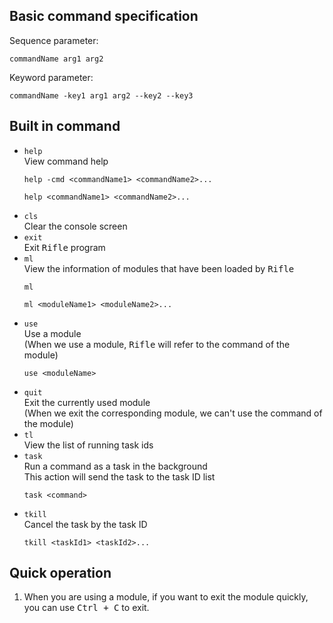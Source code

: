 ## Basic command specification
Sequence parameter:
```
commandName arg1 arg2
```
Keyword parameter:
```
commandName -key1 arg1 arg2 --key2 --key3
```
## Built in command
* `help`<br>
    View command help
    ```
    help -cmd <commandName1> <commandName2>... 
    ```
    ```
    help <commandName1> <commandName2>...
    ```
* `cls`<br>
  Clear the console screen
* `exit`<br>
  Exit <kbd>Rifle</kbd> program
* `ml`<br>
  View the information of modules that have been loaded by <kbd>Rifle</kbd>
    ```
    ml
    ```
    ```
    ml <moduleName1> <moduleName2>...
    ```
* `use`<br>
  Use a module<br>
  (When we use a module, <kbd>Rifle</kbd> will refer to the command of the module)
    ```
    use <moduleName>
    ```
* `quit`<br>
  Exit the currently used module<br>
  (When we exit the corresponding module, we can't use the command of the module)
* `tl`<br>
  View the list of running task ids
* `task`<br>
  Run a command as a task in the background<br>
  This action will send the task to the task ID list
    ```
    task <command>
    ```
* `tkill`<br>
  Cancel the task by the task ID
    ```
    tkill <taskId1> <taskId2>...
    ```
## Quick operation
1. When you are using a module, if you want to exit the module quickly, you can use <kbd>Ctrl + C</kbd> to exit.